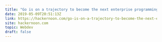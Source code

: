 ```yaml
---
title: "Go is on a trajectory to become the next enterprise programming language"
date: 2019-05-09T20:51:13Z
link: https://hackernoon.com/go-is-on-a-trajectory-to-become-the-next-enterprise-programming-language-3b75d70544e?utm_medium=RSS&utm_source=hune
site: hackernoon.com
topic: Webdev
draft: false
---
```

